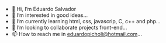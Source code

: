 - 👋 Hi, I’m Eduardo Salvador
- 👀 I’m interested in good ideas...
- 🌱 I’m currently learning html, css, javascrip, C, c++ and php...
- 💞️ I’m looking to collaborate projects front-end...
- 📫 How to reach me in eduardopicholi@hotmail.com...

<!---
EDUDESTROER/EDUDESTROER is a ✨ special ✨ repository because its `README.md` (this file) appears on your GitHub profile.
You can click the Preview link to take a look at your changes.
--->
